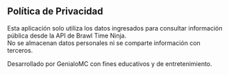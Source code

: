 ## Política de Privacidad

Esta aplicación solo utiliza los datos ingresados para consultar información pública desde la API de Brawl Time Ninja.  
No se almacenan datos personales ni se comparte información con terceros.

Desarrollado por GenialoMC con fines educativos y de entretenimiento.
